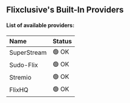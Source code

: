 ## Flixclusive's Built-In Providers
#### List of available providers:
| Name          | Status    |
| :-----------  | :-------  |
| SuperStream | 🟢 OK |
| Sudo-Flix | 🟢 OK |
| Stremio | 🟢 OK |
| FlixHQ | 🟢 OK |
